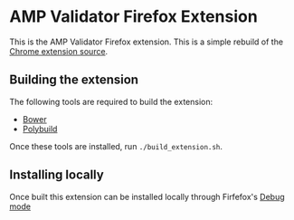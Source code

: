 <!---
Copyright 2016 The AMP HTML Authors. All Rights Reserved.

Licensed under the Apache License, Version 2.0 (the "License");
you may not use this file except in compliance with the License.
You may obtain a copy of the License at

      http://www.apache.org/licenses/LICENSE-2.0

Unless required by applicable law or agreed to in writing, software
distributed under the License is distributed on an "AS-IS" BASIS,
WITHOUT WARRANTIES OR CONDITIONS OF ANY KIND, either express or implied.
See the License for the specific language governing permissions and
limitations under the License.
-->

# AMP Validator Firefox Extension

This is the AMP Validator Firefox extension. This is a simple rebuild of the [Chrome extension source](https://github.com/ampproject/amphtml/tree/master/validator/chromeextension).

## Building the extension

The following tools are required to build the extension:

- [Bower](https://bower.io/)
- [Polybuild](https://github.com/PolymerLabs/polybuild)

Once these tools are installed, run `./build_extension.sh`.

## Installing locally

Once built this extension can be installed locally through Firfefox's [Debug mode](https://extensionworkshop.com/documentation/develop/temporary-installation-in-firefox/)
